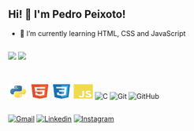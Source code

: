 ## Hi! 👋 I'm Pedro Peixoto!
- 🌱 I’m currently learning HTML, CSS and JavaScript

##

<div>
  <img height="180em" src="https://github-readme-stats.vercel.app/api?username=pedro-peixoto-23&show_icons=true&theme=discord_old_blurple&include_all_commits=true"/>
  <img height="180em" src="https://github-readme-stats.vercel.app/api/top-langs/?username=pedro-peixoto-23&layout=compact&theme=discord_old_blurple"/>
</div>

##

<!-- ### Tecnologias -->
<div style="display: inline_block"><br>
  <img alt="Python" height="30" width="40" src="https://raw.githubusercontent.com/devicons/devicon/master/icons/python/python-original.svg">                                                                                                                             <img alt="HTML" height="30" width="40" src="https://raw.githubusercontent.com/devicons/devicon/master/icons/html5/html5-original.svg">
  <img alt="CSS" height="30" width="40" src="https://raw.githubusercontent.com/devicons/devicon/master/icons/css3/css3-original.svg">
  <img alt="Js" height="30" width="40" src="https://raw.githubusercontent.com/devicons/devicon/master/icons/javascript/javascript-plain.svg">
  <img alt="C" height="30" width="40" src="https://cdn.jsdelivr.net/gh/devicons/devicon/icons/c/c-original.svg">
  <img alt="Git" height="30" width="40" src="https://cdn.jsdelivr.net/gh/devicons/devicon/icons/git/git-original.svg">
  <img alt="GitHub" height="30" width="40" src="https://cdn.jsdelivr.net/gh/devicons/devicon/icons/github/github-original.svg">
  
<!--   <img alt="Ts" height="30" width="40" src="https://raw.githubusercontent.com/devicons/devicon/master/icons/typescript/typescript-plain.svg">
  <img alt="React" height="30" width="40" src="https://raw.githubusercontent.com/devicons/devicon/master/icons/react/react-original.svg"> -->
  
  
<!--   <img alt="Csharp" height="30" width="40" src="https://raw.githubusercontent.com/devicons/devicon/master/icons/csharp/csharp-original.svg"> -->
</div>

##

[![Gmail](https://img.shields.io/badge/Gmail-D14836?style=for-the-badge&logo=gmail&logoColor=white)](pedropeixoto54398@gmail.com)
[![Linkedin](https://img.shields.io/badge/-LinkedIn-%230077B5?style=for-the-badge&logo=linkedin&logoColor=white)](https://www.instagram.com/pedropeixoto/)
[![Instagram](https://img.shields.io/badge/Instagram-E4405F?style=for-the-badge&logo=instagram&logoColor=white)](pedropeixoto54398@gmail.com)



<!--
**pedro-peixoto-23/pedro-peixoto-23** is a ✨ _special_ ✨ repository because its `README.md` (this file) appears on your GitHub profile.

Here are some ideas to get you started:

- 🔭 I’m currently working on ...
- 🌱 I’m currently learning ...
- 👯 I’m looking to collaborate on ...
- 🤔 I’m looking for help with ...
- 💬 Ask me about ...
- 📫 How to reach me: ...
- 😄 Pronouns: ...
- ⚡ Fun fact: ...

<!-- - Sobre mim: Uma pessoa que ama aprender e desbravar novos conhecimentos. -->

<!--
**pedro-peixoto-23/pedro-peixoto-23** is a ✨ _special_ ✨ repository because its `README.md` (this file) appears on your GitHub profile.

Here are some ideas to get you started:

- 🔭 I’m currently working on ...
- 🌱 I’m currently learning ...
- 👯 I’m looking to collaborate on ...
- 🤔 I’m looking for help with ...
- 💬 Ask me about ...
- 📫 How to reach me: ...
- 😄 Pronouns: ...
- ⚡ Fun fact: ...
-->
